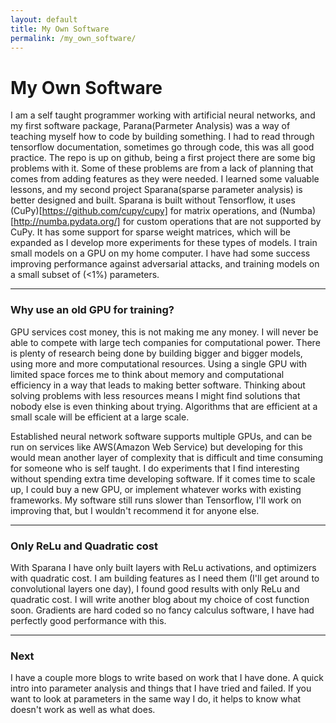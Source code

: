 ```yaml
---
layout: default
title: My Own Software
permalink: /my_own_software/
---
```


# My Own Software

I am a self taught programmer working with artificial neural networks, and my first software package, Parana(Parmeter Analysis) was a way of teaching myself how to code by building something. I had to read through tensorflow documentation, sometimes go through code, this was all good practice. The repo is up on github, being a first project there are some big problems with it. Some of these problems are from a lack of planning that comes from adding features as they were needed. I learned some valuable lessons, and my second project Sparana(sparse parameter analysis) is better designed and built. Sparana is built without Tensorflow, it uses (CuPy)[https://github.com/cupy/cupy] for matrix operations, and (Numba)[http://numba.pydata.org/] for custom operations that are not supported by CuPy. It has some support for sparse weight matrices, which will be expanded as I develop more experiments for these types of models. I train small models on a GPU on my home computer. I have had some success improving performance against adversarial attacks, and training models on a small subset of (<1%) parameters. 

---

### Why use an old GPU for training? 

GPU services cost money, this is not making me any money. I will never be able to compete with large tech companies for computational power. There is plenty of research being done by building bigger and bigger models, using more and more computational resources. Using a single GPU with limited space forces me to think about memory and computational efficiency in a way that leads to making better software. Thinking about solving problems with less resources means I might find solutions that nobody else is even thinking about trying. Algorithms that are efficient at a small scale will be efficient at a large scale. 

Established neural network software supports multiple GPUs, and can be run on services like AWS(Amazon Web Service) but developing for this would mean another layer of complexity that is difficult and time consuming for someone who is self taught. I do experiments that I find interesting without spending extra time developing software. If it comes time to scale up, I could buy a new GPU, or implement whatever works with existing frameworks. My software still runs slower than Tensorflow, I'll work on improving that, but I wouldn't recommend it for anyone else.

---

### Only ReLu and Quadratic cost

With Sparana I have only built layers with ReLu activations, and optimizers with quadratic cost. I am building features as I need them (I'll get around to convolutional layers one day), I found good results with only ReLu and quadratic cost. I will write another blog about my choice of cost function soon. Gradients are hard coded so no fancy calculus software, I have had perfectly good performance with this. 

---

### Next

I have a couple more blogs to write based on work that I have done. A quick intro into parameter analysis and things that I have tried and failed. If you want to look at parameters in the same way I do, it helps to know what doesn't work as well as what does. 